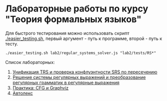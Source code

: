 # Лабораторные работы по курсу "Теория формальных языков"

Для быстрого тестирования можно использовать скрипт [./easier_testing.sh](./easier_testing.sh), первый аргумент - путь к программе, второй - путь к тесту.

``` ./easier_testing.sh lab2/regular_systems_solver.js "lab2/tests/RS*" ```

Список лабораторных:
1. [Унификация TRS и проверка конфлуэнтности SRS по пересечению](./lab1)
2. [Решение системы регулярных выражений и преобразование регулярных грамматик в регулярные выражения](./lab2)
3. [Практика: CFG и Graphviz](./lab3)
4. [Автолекс](./lab4)